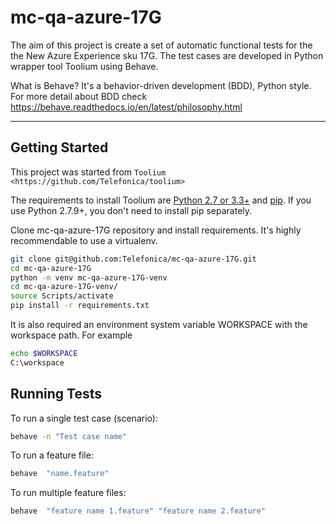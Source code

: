 # mc-qa-azure-17G

The aim of this project is create a set of automatic functional tests for the the New Azure Experience sku 17G.
The test cases are developed in Python wrapper tool Toolium using Behave. 

What is Behave?
It's a behavior-driven development (BDD), Python style. For more detail about BDD check https://behave.readthedocs.io/en/latest/philosophy.html

----

## Getting Started

This project was started from `Toolium <https://github.com/Telefonica/toolium>`

The requirements to install Toolium are [Python 2.7 or 3.3+](http://www.python.org) and
[pip](https://pypi.python.org/pypi/pip). If you use Python 2.7.9+, you don't need to install pip separately.

Clone mc-qa-azure-17G repository and install requirements. It's
highly recommendable to use a virtualenv.


```bash
git clone git@github.com:Telefonica/mc-qa-azure-17G.git
cd mc-qa-azure-17G
python -m venv mc-qa-azure-17G-venv
cd mc-qa-azure-17G-venv/
source Scripts/activate
pip install -r requirements.txt
```

It is also required an environment system variable WORKSPACE with the workspace path. For example

```bash
echo $WORKSPACE
C:\workspace
```

## Running Tests

To run a single test case (scenario):

```bash
behave -n "Test case name"
```
    
To run a feature file:

```bash
behave  "name.feature"
```
    
To run multiple feature files:

```bash
behave  "feature name 1.feature" "feature name 2.feature"
```    





